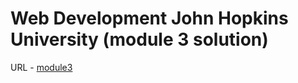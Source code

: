 # Web Development John Hopkins University  (module 3 solution)

URL - [module3](https://agrima84.github.io/agrima84-coursera_agrima_WebDevJHU_module-3.github.io/)
